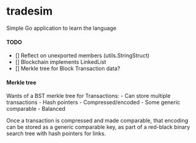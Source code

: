 # tradesim
Simple Go application to learn the language

#### TODO
- [] Reflect on unexported members (utils.StringStruct)
- [] Blockchain implements LinkedList
- [] Merkle tree for Block Transaction data?


#### Merkle tree
Wants of a BST merkle tree for Transactions:
    - Can store multiple transactions
    - Hash pointers
    - Compressed/encoded
    - Some generic comparable
    - Balanced

Once a transaction is compressed and made comparable,
that encoding can be stored as a generic comparable key,
as part of a red-black binary search tree
with hash pointers for links.
